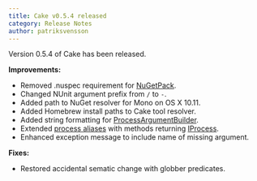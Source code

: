 ```yaml
---
title: Cake v0.5.4 released
category: Release Notes
author: patriksvensson
---
```


Version 0.5.4 of Cake has been released.

<!--excerpt-->

**Improvements:**

* Removed .nuspec requirement for [NuGetPack](dsl://nuget).
* Changed NUnit argument prefix from `/` to `-`.
* Added path to NuGet resolver for Mono on OS X 10.11.
* Added Homebrew install paths to Cake tool resolver.
* Added string formatting for [ProcessArgumentBuilder](api://T:Cake.Core.IO.ProcessArgumentBuilder).
* Extended [process aliases](dsl://process) with methods returning [IProcess](api://T:Cake.Core.IO.IProcess).
* Enhanced exception message to include name of missing argument.

**Fixes:**

* Restored accidental sematic change with globber predicates.
